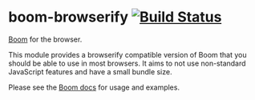 # boom-browserify [![Build Status](https://secure.travis-ci.org/alanshaw/boom-browserify.svg)](http://travis-ci.org/alanshaw/boom-browserify)
[Boom](https://github.com/hapijs/boom) for the browser.

This module provides a browserify compatible version of Boom that you should be able to use in most browsers. It aims to not use non-standard JavaScript features and have a small bundle size.

Please see the [Boom docs](https://github.com/hapijs/boom/blob/master/README.md) for usage and examples.
